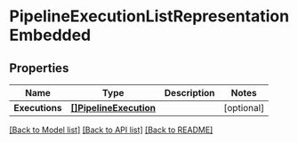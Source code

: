 # PipelineExecutionListRepresentationEmbedded

## Properties

Name | Type | Description | Notes
------------ | ------------- | ------------- | -------------
**Executions** | [**[]PipelineExecution**](pipelineExecution.md) |  | [optional] 

[[Back to Model list]](../README.md#documentation-for-models) [[Back to API list]](../README.md#documentation-for-api-endpoints) [[Back to README]](../README.md)


